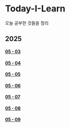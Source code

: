 # Today-I-Learn
오늘 공부한 것들을 정리

## 2025
#### [05 - 03](https://github.com/tyshim0118/Today-I-Learn/blob/main/2025%20-%2005%20-%2003.md)
#### [05 - 04](https://github.com/tyshim0118/Today-I-Learn/blob/main/2025%20-%2005%20-%2004.md)
#### [05 - 05](https://github.com/tyshim0118/Today-I-Learn/blob/main/2025%20-%2005%20-%2005.md)
#### [05 - 06](https://github.com/tyshim0118/Today-I-Learn/blob/main/2025%20-%2005%20-%2006.md)
#### [05 - 07](https://github.com/tyshim0118/Today-I-Learn/blob/main/2025%20-%2005%20-%2007.md)
#### [05 - 08](https://github.com/tyshim0118/Today-I-Learn/blob/main/2025%20-%2005%20-%2008.md)
#### [05 - 09](https://github.com/tyshim0118/Today-I-Learn/blob/main/2025%20-%2005%20-%2009.md)

